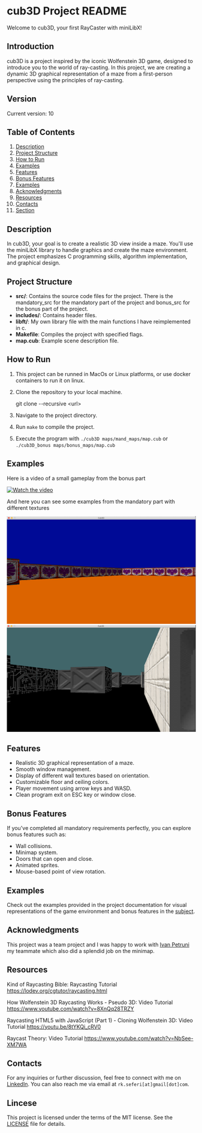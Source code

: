 # cub3D Project README

Welcome to cub3D, your first RayCaster with miniLibX!

## Introduction
cub3D is a project inspired by the iconic Wolfenstein 3D game, designed to introduce you to the world of ray-casting. In this project, we are creating a dynamic 3D graphical representation of a maze from a first-person perspective using the principles of ray-casting.

## Version
Current version: 10

## Table of Contents
1. [Description](#description)
2. [Project Structure](#project-structure)
3. [How to Run](#how-to-run)
4. [Examples](#examples)
4. [Features](#features)
5. [Bonus Features](#bonus-features)
6. [Examples](#examples)
7. [Acknowledgments](#acknowledgments)
8. [Resources](#resources)
9. [Contacts](#contacts)
10. [Section](#section)

## Description
In cub3D, your goal is to create a realistic 3D view inside a maze. You'll use the miniLibX library to handle graphics and create the maze environment. The project emphasizes C programming skills, algorithm implementation, and graphical design.

## Project Structure
- **src/**: Contains the source code files for the project. There is the mandatory_src for the mandatory part of the project and bonus_src for the bonus part of the project.
- **includes/**: Contains header files.
- **libft/**: My own library file with the main functions I have reimplemented in c.
- **Makefile**: Compiles the project with specified flags.
- **map.cub**: Example scene description file.

## How to Run
1. This project can be runned in MacOs or Linux platforms, or use docker containers to run it on linux.
2. Clone the repository to your local machine.

	git clone --recursive \<url\>

3. Navigate to the project directory.
4. Run `make` to compile the project.
5. Execute the program with `./cub3D maps/mand_maps/map.cub` or  `./cub3D_bonus maps/bonus_maps/map.cub`

## Examples

Here is a video of a small gameplay from the bonus part

[![Watch the video](https://img.youtube.com/vi/bQO88Bj8QBM/maxresdefault.jpg)](https://youtu.be/bQO88Bj8QBM)

And here you can see some examples from the mandatory part with different textures

![photo1](media/photo1.png)
![photo2](media/photo2.png)


## Features
- Realistic 3D graphical representation of a maze.
- Smooth window management.
- Display of different wall textures based on orientation.
- Customizable floor and ceiling colors.
- Player movement using arrow keys and WASD.
- Clean program exit on ESC key or window close.

## Bonus Features
If you've completed all mandatory requirements perfectly, you can explore bonus features such as:
- Wall collisions.
- Minimap system.
- Doors that can open and close.
- Animated sprites.
- Mouse-based point of view rotation.

## Examples
Check out the examples provided in the project documentation for visual representations of the game environment and bonus features in the [subject](subject.pdf).

## Acknowledgments
This project was a team project and I was happy to work with [Ivan Petruni](https://github.com/vanichx/vanichx) my teammate which also did a splendid job on the minimap.

## Resources 

Kind of Raycasting Bible: Raycasting Tutorial https://lodev.org/cgtutor/raycasting.html

How Wolfenstein 3D Raycasting Works - Pseudo 3D: Video Tutorial https://www.youtube.com/watch?v=8XnQq28TRZY

Raycasting HTML5 with JavaScript (Part 1) - Cloning Wolfenstein 3D: Video Tutorial https://youtu.be/8tYKQi_cRV0 

Raycast Theory: Video Tutorial https://www.youtube.com/watch?v=NbSee-XM7WA

## Contacts

For any inquiries or further discussion, feel free to connect with me on [LinkedIn](https://www.linkedin.com/in/erik-seferi-393438202/). You can also reach me via email at `rk.seferi[at]gmail[dot]com`.

## Lincese

This project is licensed under the terms of the MIT license. See the [LICENSE](LICENSE) file for details.